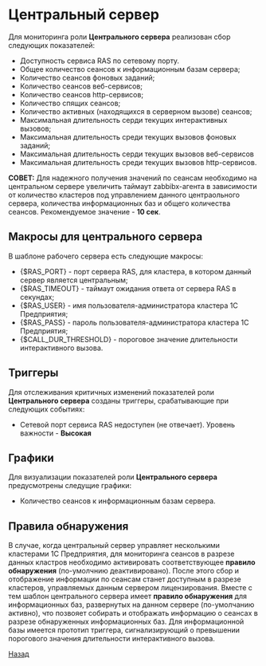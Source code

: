 # Центральный сервер

Для мониторинга роли **Центрального сервера** реализован сбор следующих показателей:
* Доступность сервиса RAS по сетевому порту.
* Общее количество сеансов к информационным базам сервера;
* Количество сеансов фоновых заданий;
* Количество сеансов веб-сервисов;
* Количество сеансов http-сервисов;
* Количество спящих сеансов;
* Количество активных (находящихся в серверном вызове) сеансов;
* Максимальная длительность серди текущих интерактивных вызовов;
* Максимальная длительность среди текущих вызовов фоновых заданий;
* Максимальная длительность серди текущих вызовов веб-сервисов
* Максимальная длительность среди текущих вызовов http-сервисов.

**СОВЕТ:** Для надежного получения значений по сеансам необходимо на центральном сервере увеличить таймаут zabbibx-агента в зависимости от количество кластеров под управлением данного центраольного сервера, количества информационных баз и общего количества сеансов. Рекомендуемое значение - **10 сек**.

## Макросы для центрального сервера
В шаблоне рабочего сервера есть следующие макросы:
* {$RAS_PORT} - порт сервера RAS, для кластера, в котором данный сервер является центральным;
* {$RAS_TIMEOUT} - таймаут ожидания ответа от сервера RAS в секундах;
* {$RAS_USER} - имя пользователя-администратора кластера 1С Предприятия;
* {$RAS_PASS} - пароль пользователя-администратора кластера 1С Предприятия;
* {$CALL_DUR_THRESHOLD} - пороговое значение длительности интерактивного вызова.

## Триггеры
Для отслеживания критичных изменений показателей роли **Центрального сервера** созданы триггеры, срабатывающие при следующих событиях:
* Сетевой порт сервиса RAS недоступен (не отвечает). Уровень важности - **Высокая**

## Графики
Для визуализации показателей роли **Центрального сервера** предусмотрены следущие графики:
* Количество сеансов к информационным базам сервера.

## Правила обнаружения
В случае, когда центральный сервер управляет несколькими кластерами 1С Предприятия, для мониторинга сеансов в разрезе данных кластров необходимо активировать соответствующее **правило обнаружения** (по-умолчнию деактивировано). После этого сбор и отображение информации по сеансам станет доступным в разрезе кластеров, управляемых данным сервером лицензирования.
Вместе с тем шаблон центрального сервера имеет **правило обнаружения** для информационных баз, развернутых на данном сервере (по-умолчанию активно), что позвояет собирать и отображать информацию о сеансах в разрезе обнаруженных информационных баз.
Для информационной базы имеется прототип триггера, сигнализирующий о превышении порогового значения длительности интерактивного вызова.

[Назад](../README.md)
